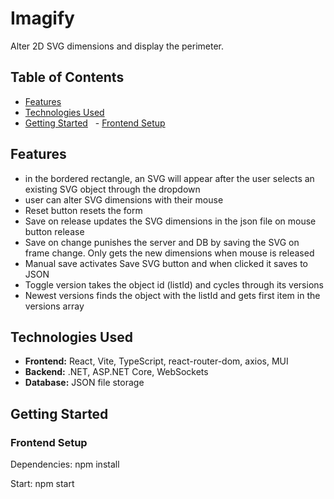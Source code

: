 # Imagify

Alter 2D SVG dimensions and display the perimeter.

## Table of Contents

- [Features](#features)
- [Technologies Used](#technologies-used)
- [Getting Started](#getting-started)
  - [Frontend Setup](#frontend-setup)

## Features

- in the bordered rectangle, an SVG will appear after the user selects an existing SVG object through the dropdown
- user can alter SVG dimensions with their mouse
- Reset button resets the form
- Save on release updates the SVG dimensions in the json file on mouse button release
- Save on change punishes the server and DB by saving the SVG on frame change. Only gets the new dimensions when mouse is released
- Manual save activates Save SVG button and when clicked it saves to JSON
- Toggle version takes the object id (listId) and cycles through its versions
- Newest versions finds the object with the listId and gets first item in the versions array


## Technologies Used

- **Frontend:** React, Vite, TypeScript, react-router-dom, axios, MUI
- **Backend:** .NET, ASP.NET Core, WebSockets
- **Database:** JSON file storage

## Getting Started

### Frontend Setup

Dependencies:
npm install

Start:
npm start
